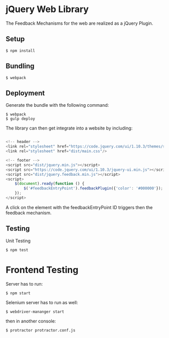 # jQuery Web Library

The Feedback Mechanisms for the web are realized as a jQuery Plugin.

## Setup

    $ npm install
        
## Bundling
    $ webpack

## Deployment

Generate the bundle with the following command:

    $ webpack
    $ gulp deploy

The library can then get integrate into a website by including:

```javascript

<!-- header -->
<link rel="stylesheet" href="https://code.jquery.com/ui/1.10.3/themes/smoothness/jquery-ui.css"/>
<link rel="stylesheet" href="dist/main.css"/>

<!-- footer -->
<script src="dist/jquery.min.js"></script>
<script src="https://code.jquery.com/ui/1.10.3/jquery-ui.min.js"></script>
<script src="dist/jquery.feedback.min.js"></script>
<script>
    $(document).ready(function () {
        $('#feedbackEntryPoint').feedbackPlugin({'color': '#000000'});
    });
</script>

```

A click on the element with the feedbackEntryPoint ID triggers then the feedback mechanism.


## Testing

Unit Testing

    $ npm test
    
# Frontend Testing

Server has to run:

    $ npm start

Selenium server has to run as well: 
 
    $ webdriver-mananger start

then in another console:
    
    $ protractor protractor.conf.js
